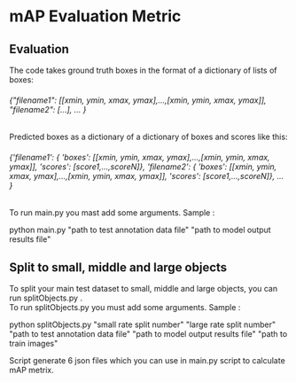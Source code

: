 # mAP Evaluation Metric

## Evaluation  
The code takes ground truth boxes in the format of a dictionary of lists of boxes:  
###### {"filename1": [[xmin, ymin, xmax, ymax],...,[xmin, ymin, xmax, ymax]], "filename2": [...], ... }
  
  
Predicted boxes as a dictionary of a dictionary of boxes and scores like this:  
###### {'filename1': { 'boxes': [[xmin, ymin, xmax, ymax],...,[xmin, ymin, xmax, ymax]], 'scores': [score1,...,scoreN]}, 'filename2': { 'boxes': [[xmin, ymin, xmax, ymax],...,[xmin, ymin, xmax, ymax]], 'scores': [score1,...,scoreN]}, ... }  

To run main.py you mast add some arguments. Sample :  

python main.py "path to test annotation data file" "path to model output results file" 

## Split to small, middle and large objects  
To split your main test dataset to small, middle and large objects, you can run splitObjects.py .  
To run splitObjects.py you must add some arguments. Sample :  

python splitObjects.py "small rate split number" "large rate split number" "path to test annotation data file" "path to model output results file" "path to train images" 

Script generate 6 json files which you can use in main.py script to calculate mAP metrix. 
